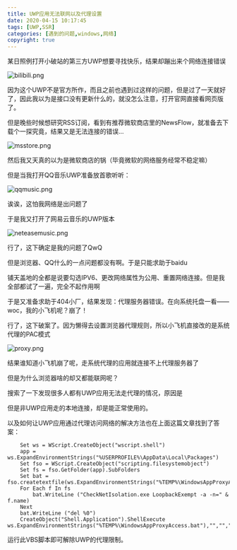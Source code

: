 ```yaml
---
title: UWP应用无法联网以及代理设置
date: 2020-04-15 10:17:45
tags: [UWP,SSR]
categories: [遇到的问题,windows,网络]
copyright: true
---
```


某日照例打开小破站的第三方UWP想要寻找快乐，结果却蹦出来个网络连接错误
<!--more-->
![bilibili.png](https://7.dusays.com/2021/01/02/10cba88a00039.png)

因为这个UWP不是官方所作，而且之前也遇到过这样的问题，但是过了一天就好了，因此我以为是接口没有更新什么的，就没怎么注意，打开官网直接看网页版了。

但是晚些时候想研究RSS订阅，看到有推荐微软商店里的NewsFlow，就准备去下载个一探究竟，结果又是无法连接的错误...

![msstore.png](https://7.dusays.com/2021/01/02/830b7a2faafcb.png)

然后我又天真的以为是微软商店的锅（毕竟微软的网络服务经常不稳定嘛）

但是当我打开QQ音乐UWP准备放首歌听听：

![qqmusic.png](https://7.dusays.com/2021/01/02/63ea313f05b28.png)

诶诶，这怕我网络是出问题了

于是我又打开了网易云音乐的UWP版本

![neteasemusic.png](https://7.dusays.com/2021/01/02/0979ed4d8ee40.png)

行了，这下确定是我的问题了QwQ

但是浏览器、QQ什么的一点问题都没有啊。于是只能求助于baidu

铺天盖地的全都是说要勾选IPV6、更改网络属性为公用、重置网络连接。但是我全部都试了一遍，完全不起作用啊

于是又准备求助于404小厂，结果发现：代理服务器错误。在向系统托盘一看——woc，我的小飞机呢？崩了！

行了，这下破案了。因为懒得去设置浏览器代理规则，所以小飞机直接改的是系统代理的PAC模式

![proxy.png](https://7.dusays.com/2021/01/02/da272d73bc678.png)

结果谁知道小飞机崩了呢，走系统代理的应用就连接不上代理服务器了

但是为什么浏览器啥的却又都能联网呢？

搜索了一下发现很多人都有UWP应用无法走代理的情况，原因是

[UWP应用是类似于沙盒应用，无法使用系统的代理，如果想要用google登陆UWP应用，会由于无法使用系统搭理而代理登陆失败。]: https://www.jianshu.com/p/106fe1421b83

但是非UWP应用走的本地连接，却是能正常使用的。



以及如何让UWP应用通过代理访问网络的解决方法也在上面这篇文章找到了答案：

```vbscript
    Set ws = WScript.CreateObject("wscript.shell")  
    app = ws.ExpandEnvironmentStrings("%USERPROFILE%\AppData\Local\Packages")
    Set fso = WScript.CreateObject("scripting.filesystemobject")
    Set fs = fso.GetFolder(app).SubFolders
    Set bat = fso.createtextfile(ws.ExpandEnvironmentStrings("%TEMP%\WindowsAppProxyAccess.bat"))  
    For Each f In fs  
        bat.WriteLine ("CheckNetIsolation.exe LoopbackExempt -a -n=" & f.name)  
    Next  
    bat.WriteLine ("del %0")  
    CreateObject("Shell.Application").ShellExecute ws.ExpandEnvironmentStrings("%TEMP%\WindowsAppProxyAccess.bat"),"","","runas",1   
```

运行此VBS脚本即可解除UWP的代理限制。